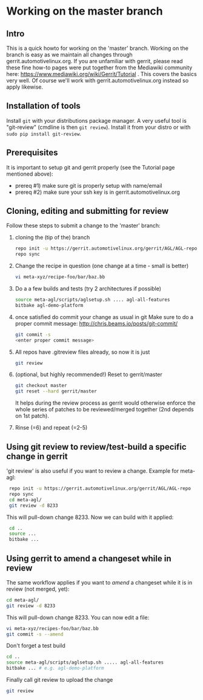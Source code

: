 # Working on the master branch

## Intro

This is a quick howto for working on the 'master' branch. Working on the branch
is easy as we maintain all changes through gerrit.automotivelinux.org.
If you are unfamiliar with gerrit, please read these fine how-to pages were put together from the
Mediawiki community here: <https://www.mediawiki.org/wiki/Gerrit/Tutorial> . This covers the basics very well. Of course we'll work with gerrit.automotivelinux.org instead so apply likewise.

## Installation of tools

Install `git` with your distributions package manager.
A very useful tool is "git-review" (cmdline is then `git review`).
Install it from your distro or with `sudo pip install git-review`.

## Prerequisites

It is important to setup git and gerrit properly (see the Tutorial page mentioned above):

* prereq #1)   make sure git is properly setup with name/email
* prereq #2)   make sure your ssh key is in gerrit.automotivelinux.org

## Cloning, editing and submitting for review

Follow these steps to submit a change to the 'master' branch:

1. cloning the (tip of the) branch

   ```bash
   repo init -u https://gerrit.automotivelinux.org/gerrit/AGL/AGL-repo
   repo sync
   ```

1. Change the recipe in question (one change at a time - small is better)

    ```bash
    vi meta-xyz/recipe-foo/bar/baz.bb
    ```

1. Do a a few builds and tests (try 2 architectures if possible)

   ```bash
   source meta-agl/scripts/aglsetup.sh .... agl-all-features
   bitbake agl-demo-platform
   ```

1. once satisfied do commit your change as usual in git
   Make sure to do a proper commit message:
   <http://chris.beams.io/posts/git-commit/>

   ```bash
   git commit -s
   <enter proper commit message>
   ```

1. All repos have .gitreview files already, so now it is just

   ```bash
   git review
   ```

1. (optional, but highly recommended!) Reset to gerrit/master

   ```bash
   git checkout master
   git reset --hard gerrit/master
   ```

   It helps during the review process as gerrit would otherwise enforce
   the whole series of patches to be reviewed/merged together (2nd depends on 1st patch).

1. Rinse (=6) and repeat (=2-5)

## Using git review to review/test-build a specific change in gerrit

'git review' is also useful if you want to review a change.
Example for meta-agl:

```bash
 repo init -u https://gerrit.automotivelinux.org/gerrit/AGL/AGL-repo
 repo sync
 cd meta-agl/
 git review -d 8233
```

This will pull-down change 8233. Now we can build with it applied:

```bash
 cd ..
 source ...
 bitbake ...
```

## Using gerrit to amend a changeset while in review

The same workflow applies if you want to _amend_ a changeset while it is in review (not merged, yet):

```bash
cd meta-agl/
git review -d 8233
```

This will pull-down change 8233. You can now edit a file:

```bash
vi meta-xyz/recipes-foo/bar/baz.bb
git commit -s --amend
```

 Don't forget a test build

```bash
cd ..
source meta-agl/scripts/aglsetup.sh ..... agl-all-features
bitbake ... # e.g. agl-demo-platform
```

 Finally call git review to upload the change

```bash
git review
```